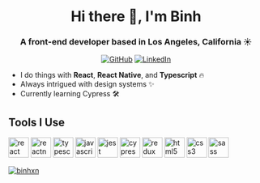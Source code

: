 <h1 align="center">Hi there 👋, I'm Binh</h1>
<h3 align="center">A front-end developer based in Los Angeles, California ☀️</h3>

<p align="center">
  <a href="https://github.com/binhxn"><img src="https://visitor-badge.laobi.icu/badge?page_id=binhxn.binhxn" alt="GitHub"></a>
  <a href="https://www.linkedin.com/in/binhxnguyen"><img src="https://img.shields.io/badge/-binhxnguyen-0072b1?logo=Linkedin&logoColor=white" alt="LinkedIn"></a>
</p>

- I do things with **React**, **React Native**, and **Typescript** 🔥
- Always intrigued with design systems ✨
- Currently learning Cypress 🛠️


## Tools I Use

<p align="left">
  <img src="https://devicons.github.io/devicon/devicon.git/icons/react/react-original-wordmark.svg" alt="react" width="40" height="40"/>
  <img src="https://reactnative.dev/img/header_logo.svg" alt="reactnative" width="40" height="40"/>
  <img src="https://devicons.github.io/devicon/devicon.git/icons/typescript/typescript-original.svg" alt="typescript" width="40" height="40"/>
  <img src="https://devicons.github.io/devicon/devicon.git/icons/javascript/javascript-original.svg" alt="javascript" width="40" height="40"/>
  <img src="https://www.vectorlogo.zone/logos/jestjsio/jestjsio-icon.svg" alt="jest" width="40" height="40"/>
  <img src="https://raw.githubusercontent.com/simple-icons/simple-icons/6e46ec1fc23b60c8fd0d2f2ff46db82e16dbd75f/icons/cypress.svg" alt="cypress" width="40" height="40"/>
  <img src="https://devicons.github.io/devicon/devicon.git/icons/redux/redux-original.svg" alt="redux" width="40" height="40"/>
  <img src="https://devicons.github.io/devicon/devicon.git/icons/html5/html5-original-wordmark.svg" alt="html5" width="40" height="40"/>
  <img src="https://devicons.github.io/devicon/devicon.git/icons/css3/css3-original-wordmark.svg" alt="css3" width="40" height="40"/>
  <img src="https://devicons.github.io/devicon/devicon.git/icons/sass/sass-original.svg" alt="sass" width="40" height="40"/>
</p>

<a href="https://github.com/binhxn/binhxn"><img align="center" src="https://github-readme-stats.vercel.app/api?username=binhxn&show_icons=true" alt="binhxn" /></a>



<!--
**binhxn/binhxn** is a ✨ _special_ ✨ repository because its `README.md` (this file) appears on your GitHub profile.

Here are some ideas to get you started:

- 🔭 I’m currently working on ...
- 🌱 I’m currently learning ...
- 👯 I’m looking to collaborate on ...
- 🤔 I’m looking for help with ...
- 💬 Ask me about ...
- 📫 How to reach me: ...
- 😄 Pronouns: ...
- ⚡ Fun fact: ...
-->
